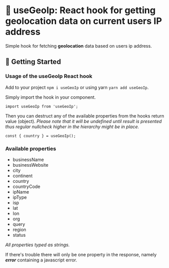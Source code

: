 # 📍 useGeoIp: React hook for getting geolocation data on current users IP address

Simple hook for fetching **geolocation** data based on users ip address.

## 🚀 Getting Started

### Usage of the useGeoIp React hook

Add to your project `npm i useGeoIp` or using yarn `yarn add useGeoIp`.

Simply import the hook in your component.

`import useGeoIp from 'useGeoIp';`

Then you can destruct any of the available properties from the hooks return value 
(object). _Please note that it will be undefined until result is presented thus 
regular nullcheck higher in the hierarchy might be in place._
 
`const { country } = useGeoIp();`


### Available properties

* businessName
* businessWebsite
* city
* continent
* country
* countryCode
* ipName
* ipType
* isp
* lat
* lon
* org
* query
* region
* status

_All properties typed as strings._


If there's trouble there will only be one property in the response, namely _**error**_ containing a javascript error.
